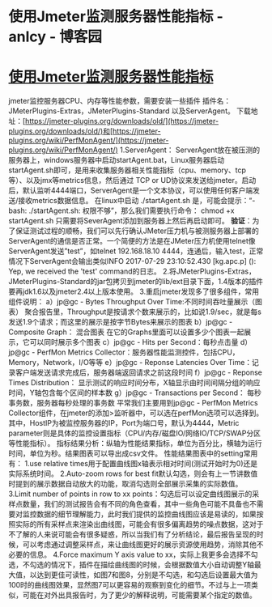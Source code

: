 
# 使用Jmeter监测服务器性能指标 - anlcy - 博客园






# [使用Jmeter监测服务器性能指标](https://www.cnblogs.com/camilla/p/10043065.html)
jmeter监控服务器CPU、内存等性能参数，需要安装一些插件
插件名：JMeterPlugins-Extras，JMeterPlugins-Standard 以及ServerAgent。
下载地址：[https://jmeter-plugins.org/downloads/old/](https://jmeter-plugins.org/downloads/old/)和[https://jmeter-plugins.org/wiki/PerfMonAgent/](https://jmeter-plugins.org/wiki/PerfMonAgent/)
1.ServerAgent：
ServerAgent放在被压测的服务器上，windows服务器中启动startAgent.bat，Linux服务器启动startAgent.sh即可，是用来收集服务器相关性能指标（cpu、memory、tcp等）、以及jmx等metrics信息，然后通过 TCP or UD协议来发送给jmeter。启动后，默认监听4444端口，ServerAgent是一个文本协议，可以使用任何客户端发送/接收metrics数据信息。
在linux中启动 ./startAgent.sh 是，可能会提示：“-bash: ./startAgent.sh: 权限不够”，那么我们需要执行命令： chmod +x startAgent.sh
只需要将SeverAgent添加到服务器上然后再启动即可。
**验证**：为了保证测试过程的顺畅，我们可以先行确认JMeter压力机与被测服务器上部署的ServerAgent的通信是否正常。一个简便的方法是在JMeter压力机使用telnet像ServerAgent发送”test”，如telnet 192.168.18.10 4444，连通后，输入test，正常情况下ServerAgent会输出类似INFO 2017-07-29 23:10:52.430 [kg.apc.p] (): Yep, we received the 'test' command的日志。
2.将JMeterPlugins-Extras，JMeterPlugins-Standard的jar包拷贝到jmeter的lib/ext目录下面，1.4版本的插件要再jdk1.6以及jmeter2.4以上版本使用。
3.重启jmeter发现多了很多组件，常用组件说明：
a）jp@gc - Bytes Throughput Over Time:不同时间吞吐量展示（图表）
聚合报告里，Throughput是按请求个数来展示的，比如说1.9/sec，就是每s发送1.9个请求；而这里的展示是按字节Bytes来展示的图表
b）jp@gc - Composite Graph： 混合图表
在它的Graphs里面可以设置多少个图表一起展示，它可以同时展示多个图表
c）jp@gc - Hits per Second：每秒点击量
d）jp@gc - PerfMon Metrics Collector：服务器性能监测控件，包括CPU，Memory，Network，I/O等等
e）jp@gc - Reponse Latencies Over Time：记录客户端发送请求完成后，服务器端返回请求之前这段时间
f）jp@gc - Reponse Times Distribution： 显示测试的响应时间分布，X轴显示由时间间隔分组的响应时间，Y轴包含每个区间的样本数
g）jp@gc - Transactions per Second： 每秒事务数，服务器每秒处理的事务数
平常我们主要用到jp@gc - PerfMon Metrics Collector组件，在jmeter的添加>监听器中，可以选在perfMon选项可以选择到。
其中，HostIP为被监控服务器的IP，Port为端口号，默认为4444，Metric parameter则是具体的监控设置指标（CPU/内存/磁盘IO/网络IO/TCP/SWAP分区等性能指标）。
指标结果分析：纵轴为性能结果指标，单位为百分比，横轴为运行时间，单位为秒。结果图表可以导出成csv文件。
性能结果图表中的setting常用有：
1.use relative times用于配置曲线图x轴表示相对时间(测试开始时为0)还是实际系统时间。
2.Auto-zoom rows for best fit默认勾选，则会有上一节讲数值时提到的展示数据自动放大的功能，取消勾选则全部展示采集的实际数值。
3.Limit number of points in row to xx points：勾选后可以设定曲线图展示的采样点数量，我们的测试报告会有不同的角色查看，其中一些角色可能不具备也不需要对监控数据的细节理解能力，此时我们提供的监控曲线图应该是易读的，如果按照实际的所有采样点来渲染出曲线图，可能会有很多偏离趋势的噪点数据，这对于不了解的人来说可能会有很多疑惑，所以当我们有了分析结论，最后报告呈现的时候，可以考虑通过调整采样点，来让曲线图更好的展示资源使用趋势，消除其他不必要的信息。
4.Force maximum Y axis value to xx，实际上我更多会选择不勾选，不勾选的情况下，插件在描绘曲线图的时候，会根据数值大小自动调整Y轴最大值，以达到更佳可读性，如图7和图8，分别是不勾选，和勾选后设置最大值为100时的曲线图效果，显然图7可以更容易的观察到变化的细节。不过与上一项类似，可能在对外出具报告时，为了更少的解释说明，可能需要某个指定的数值。





